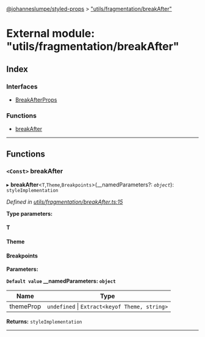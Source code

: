 [@johanneslumpe/styled-props](../README.md) > ["utils/fragmentation/breakAfter"](../modules/_utils_fragmentation_breakafter_.md)

# External module: "utils/fragmentation/breakAfter"

## Index

### Interfaces

* [BreakAfterProps](../interfaces/_utils_fragmentation_breakafter_.breakafterprops.md)

### Functions

* [breakAfter](_utils_fragmentation_breakafter_.md#breakafter)

---

## Functions

<a id="breakafter"></a>

### `<Const>` breakAfter

▸ **breakAfter**<`T`,`Theme`,`Breakpoints`>(__namedParameters?: *`object`*): `styleImplementation`

*Defined in [utils/fragmentation/breakAfter.ts:15](https://github.com/johanneslumpe/styled-props/blob/8e709f1/src/utils/fragmentation/breakAfter.ts#L15)*

**Type parameters:**

#### T 
#### Theme 
#### Breakpoints 
**Parameters:**

**`Default value` __namedParameters: `object`**

| Name | Type |
| ------ | ------ |
| themeProp | `undefined` \| `Extract<keyof Theme, string>` |

**Returns:** `styleImplementation`

___


